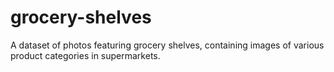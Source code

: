 # grocery-shelves
A dataset of photos featuring grocery shelves, containing images of various product categories in supermarkets.

